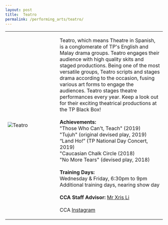 ```yaml
---
layout: post
title:  Teatro
permalink: /performing_arts/teatro/
---
```


<div>
<table>
    <tr>
        <td style="width:33%"><image src="{{site.baseurl}}/images/CCA_teatro.jpg" style="display:block;margin-left:auto;margin-right:auto;" alt="Teatro"></image></td>
        <td>
            <p>
                Teatro, which means Theatre in Spanish, is a conglomerate of TP's English and Malay drama groups. Teatro engages their audience with high quality skits and staged productions. Being one of the most versatile groups, Teatro scripts and stages drama according to the occasion, fusing various art forms to engage the audiences. Teatro stages theatre performances every year. Keep a look out for their exciting theatrical productions at the TP Black Box!<br>
                <br>
                <b>Achievements:</b><br>
                "Those Who Can't, Teach" (2019)<br>
                "Tujuh" (original devised play, 2019)<br>
                “Land Ho!” (TP National Day Concert, 2019)<br>
                "Caucasian Chalk Circle (2018)<br>
                "No More Tears" (devised play, 2018)<br>
                <br>
                <b>Training Days:</b><br>
                Wednesday & Friday, 6:30pm to 9pm<br>
                Additional training days, nearing show day<br>
                <br>
                <b>CCA Staff Advisor:</b> <a href="mailto:chrislee@tp.edu.sg">Mr Xris Li</a><br>
                <br>
                CCA <a href="https://www.instagram.com/tpteatro">Instagram</a>
            </p>
        </td>
    </tr>
</table>
</div>
